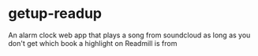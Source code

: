 getup-readup
============

An alarm clock web app that plays a song from soundcloud as long as you don't get which book a highlight on Readmill is from